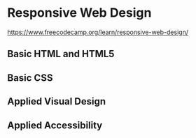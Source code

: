 # Responsive Web Design

https://www.freecodecamp.org/learn/responsive-web-design/

## Basic HTML and HTML5
## Basic CSS
## Applied Visual Design
## Applied Accessibility
## 
## 
## 
## 
## 
## 
## 